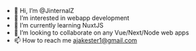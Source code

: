 - 👋 Hi, I’m @JinternalZ
- 👀 I’m interested in webapp development
- 🌱 I’m currently learning NuxtJS
- 💞️ I’m looking to collaborate on any Vue/Next/Node web apps
- 📫 How to reach me ajakester1@gmail.com

<!---
JinternalZ/JinternalZ is a ✨ special ✨ repository because its `README.md` (this file) appears on your GitHub profile.
You can click the Preview link to take a look at your changes.
--->
